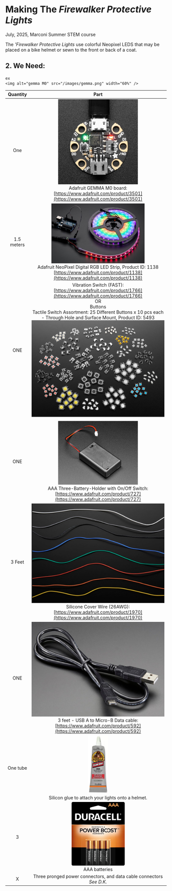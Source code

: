 # Making The *Firewalker Protective Lights*

July, 2025, Marconi Summer STEM course

The *'Firewalker Protective Lights* use colorful Neopixel LEDS that may be placed on a bike helmet or sewn to the front or back of a coat.

## 2. We Need:

```
ex
<img alt="gemma M0" src="/images/gemma.png" width="60%" /> 
```
  
| Quantity | Part |
| :-: | :-: |
| One | <img alt="gemma M0" src="/images/gemma.png" width="60%" /> <br>Adafruit GEMMA M0 board:<br>[https://www.adafruit.com/product/3501](https://www.adafruit.com/product/3501) |
| 1.5 meters | <img alt="gemma M0" src="/images/neopixel.png" width="70%" /> <br> Adafruit NeoPixel Digital RGB LED Strip, Product ID: 1138 <br>[https://www.adafruit.com/product/1138](https://www.adafruit.com/product/1138) |  
| ONE | Vibration Switch (FAST):<br>[https://www.adafruit.com/product/1766](https://www.adafruit.com/product/1766)<br>OR<br>Buttons<br>Tactile Switch Assortment: 25 Different Buttons x 10 pcs each - Through Hole and Surface Mount, Product ID: 5493<br>![buttons](/images/buttons.png)
[]()|  
| ONE | <img alt="Battery holder" src="/images/batterypack.png" width="60%"/><br>AAA Three-Battery-Holder with On/Off Switch:<br>[https://www.adafruit.com/product/727](https://www.adafruit.com/product/727)|  
| 3 Feet | ![Silicone Covered Wire](/images/wires.png)Silicone Cover Wire (26AWG):<br>[https://www.adafruit.com/product/1970](https://www.adafruit.com/product/1970)|  
| ONE | ![USB A to Micro-B data cable](/images/usb.png)<br>3 feet - USB A to Micro-B Data cable:<br>[https://www.adafruit.com/product/592](https://www.adafruit.com/product/592)|  
| One tube | <img alt="Glue" src="/images/glue.png" width="15%" /><br>Silicon glue to attach your lights onto a helmet.
| 3 | <img alt="batteries" src="/images/batteries.png" width="40%" /><br>AAA batteries| 
| X | Three pronged power connectors, and data cable connectors<br>*See D.K.* |  

